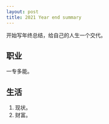 ```yaml
---
layout: post
title: 2021 Year end summary
---
```


开始写年终总结，给自己的人生一个交代。

<!--more-->

## 职业

一专多能。

## 生活

1. 现状。
2. 财富。
